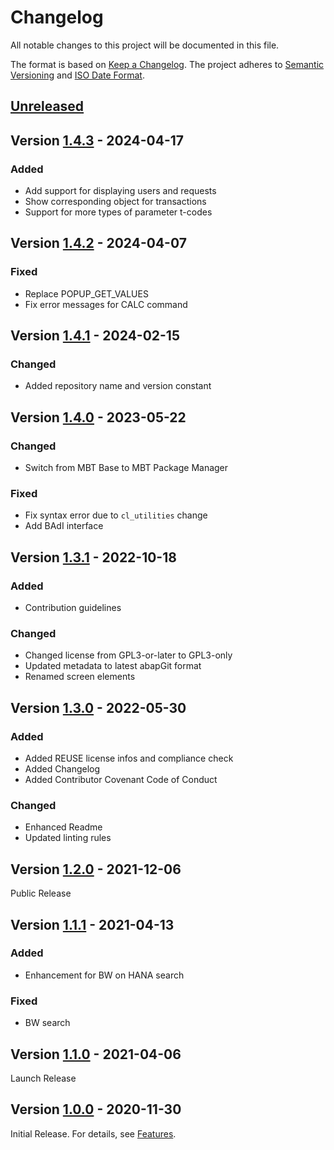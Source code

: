 # Changelog

All notable changes to this project will be documented in this file.

The format is based on [Keep a Changelog](https://keepachangelog.com/en/1.0.0/).
The project adheres to [Semantic Versioning](https://semver.org/spec/v2.0.0.html)
and [ISO Date Format](https://www.iso.org/iso-8601-date-and-time-format.html).

## [Unreleased]

## Version [1.4.3] - 2024-04-17

### Added

- Add support for displaying users and requests
- Show corresponding object for transactions
- Support for more types of parameter t-codes

## Version [1.4.2] - 2024-04-07

### Fixed

- Replace POPUP_GET_VALUES
- Fix error messages for CALC command

## Version [1.4.1] - 2024-02-15

### Changed

- Added repository name and version constant

## Version [1.4.0] - 2023-05-22

### Changed

- Switch from MBT Base to MBT Package Manager

### Fixed

- Fix syntax error due to `cl_utilities` change
- Add BAdI interface

## Version [1.3.1] - 2022-10-18

### Added

- Contribution guidelines

### Changed

- Changed license from GPL3-or-later to GPL3-only
- Updated metadata to latest abapGit format
- Renamed screen elements

## Version [1.3.0] - 2022-05-30

### Added

- Added REUSE license infos and compliance check
- Added Changelog
- Added Contributor Covenant Code of Conduct

### Changed

- Enhanced Readme 
- Updated linting rules

## Version [1.2.0] - 2021-12-06

Public Release

## Version [1.1.1] - 2021-04-13

### Added

- Enhancement for BW on HANA search

### Fixed

- BW search

## Version [1.1.0] - 2021-04-06

Launch Release

## Version [1.0.0] - 2020-11-30

Initial Release. For details, see [Features](https://marcbernardtools.com/docs/mbt-command-field/features).


[Unreleased]: https://github.com/Marc-Bernard-Tools/MBT-Command-Field/compare/1.4.3...main
[1.4.3]: https://github.com/Marc-Bernard-Tools/MBT-Command-Field/compare/1.4.2...1.4.3
[1.4.2]: https://github.com/Marc-Bernard-Tools/MBT-Command-Field/compare/1.4.1...1.4.2
[1.4.1]: https://github.com/Marc-Bernard-Tools/MBT-Command-Field/compare/1.4.0...1.4.1
[1.4.0]: https://github.com/Marc-Bernard-Tools/MBT-Command-Field/compare/1.3.1...1.4.0
[1.3.1]: https://github.com/Marc-Bernard-Tools/MBT-Command-Field/compare/1.3.0...1.3.1
[1.3.0]: https://github.com/Marc-Bernard-Tools/MBT-Command-Field/compare/1.2.0...1.3.0
[1.2.0]: https://github.com/Marc-Bernard-Tools/MBT-Command-Field/compare/1.1.1...1.2.0
[1.1.1]: https://github.com/Marc-Bernard-Tools/MBT-Command-Field/compare/1.0.0...1.1.1
[1.1.0]: https://github.com/Marc-Bernard-Tools/MBT-Command-Field/compare/1.0.0...1.1.0
[1.0.0]: https://github.com/Marc-Bernard-Tools/MBT-Command-Field/releases/tag/1.0.0
